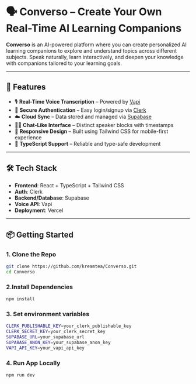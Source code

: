 # 🗣️ Converso – Create Your Own Real-Time AI Learning Companions

**Converso** is an AI-powered platform where you can create personalized AI learning companions to explore and understand topics across different subjects. Speak naturally, learn interactively, and deepen your knowledge with companions tailored to your learning goals.

---

## 🚀 Features

- 🎙️ **Real-Time Voice Transcription** – Powered by [Vapi](https://vapi.ai)
- 🔐 **Secure Authentication** – Easy login/signup via [Clerk](https://clerk.dev)
- ☁️ **Cloud Sync** – Data stored and managed via [Supabase](https://supabase.io)
- 🧑‍💬 **Chat-Like Interface** – Distinct speaker blocks with timestamps
- 📱 **Responsive Design** – Built using Tailwind CSS for mobile-first experience
- 🧪 **TypeScript Support** – Reliable and type-safe development

---

## 🛠️ Tech Stack

- **Frontend**: React + TypeScript + Tailwind CSS  
- **Auth**: Clerk  
- **Backend/Database**: Supabase  
- **Voice API**: Vapi  
- **Deployment**: Vercel  

---

## 📦 Getting Started

### 1. Clone the Repo

```bash
git clone https://github.com/kreamtea/Converso.git
cd Converso
```

### 2.Install Dependencies
```bash
npm install
```

### 3. Set environment variables
```bash
CLERK_PUBLISHABLE_KEY=your_clerk_publishable_key
CLERK_SECRET_KEY=your_clerk_secret_key
SUPABASE_URL=your_supabase_url
SUPABASE_ANON_KEY=your_supabase_anon_key
VAPI_API_KEY=your_vapi_api_key
```

### 4. Run App Locally
```bash
npm run dev
```
